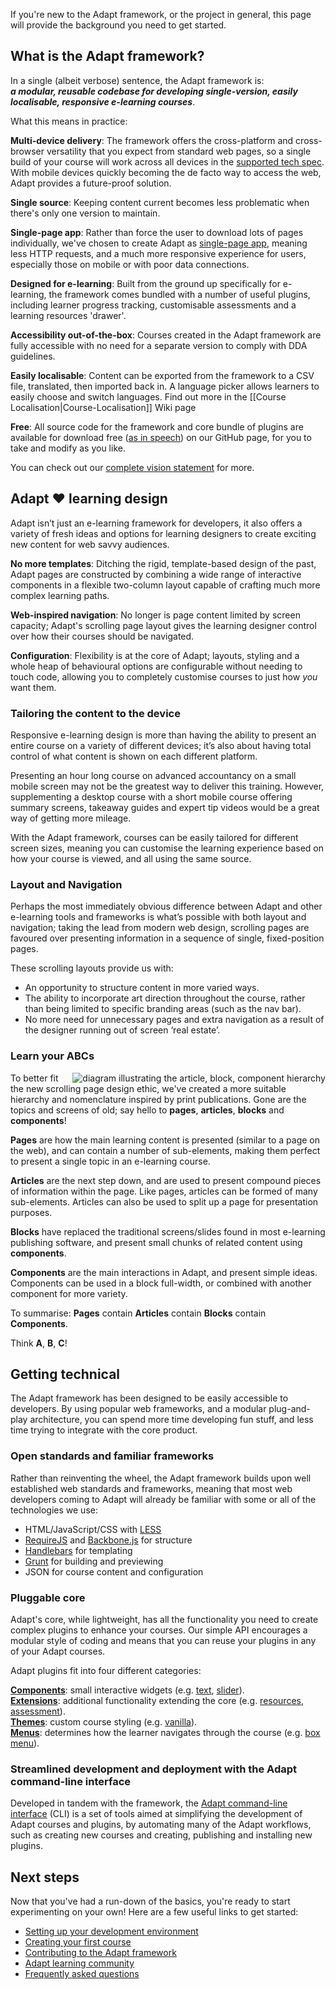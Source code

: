 If you're new to the Adapt framework, or the project in general, this page will provide the background you need to get started.

## What is the Adapt framework?

In a single (albeit verbose) sentence, the Adapt framework is:<br>
***a modular, reusable codebase for developing single-version, easily localisable, responsive e-learning courses***.

What this means in practice:

**Multi-device delivery**: The framework offers the cross-platform and cross-browser versatility that you expect from standard web pages, so a single build of your course will work across all devices in the [supported tech spec](https://github.com/adaptlearning/documentation/blob/master/01_cross_workstream/developer_requirements.md). With mobile devices quickly becoming the de facto way to access the web, Adapt provides a future-proof solution.

**Single source**: Keeping content current becomes less problematic when there's only one version to maintain.

**Single-page app**: Rather than force the user to download lots of pages individually, we've chosen to create Adapt as [single-page app](https://en.wikipedia.org/wiki/Single-page_application), meaning less HTTP requests, and a much more responsive experience for users, especially those on mobile or with poor data connections.

**Designed for e-learning**: Built from the ground up specifically for e-learning, the framework comes bundled with a number of useful plugins, including learner progress tracking, customisable assessments and a learning resources 'drawer'.

**Accessibility out-of-the-box**: Courses created in the Adapt framework are fully accessible with no need for a separate version to comply with DDA guidelines.

**Easily localisable**: Content can be exported from the framework to a CSV file, translated, then imported back in. A language picker allows learners to easily choose and switch languages. Find out more in the [[Course Localisation|Course-Localisation]] Wiki page

**Free**: All source code for the framework and core bundle of plugins are available for download free ([as in speech](https://en.wikipedia.org/wiki/Free_and_open-source_software)) on our GitHub page, for you to take and modify as you like.

You can check out our [complete vision statement](https://github.com/adaptlearning/documentation/blob/master/01_cross_workstream/vision_breakdown.docx) for more.

## Adapt :heart: learning design

Adapt isn’t just an e-learning framework for developers, it also offers a variety of fresh ideas and options for learning designers to create exciting new content for web savvy audiences.

**No more templates**: Ditching the rigid, template-based design of the past, Adapt pages are constructed by combining a wide range of interactive components in a flexible two-column layout capable of crafting much more complex learning paths.

**Web-inspired navigation**: No longer is page content limited by screen capacity; Adapt's scrolling page layout gives the learning designer control over how their courses should be navigated.

**Configuration**: Flexibility is at the core of Adapt; layouts, styling and a whole heap of behavioural options are configurable without needing to touch code, allowing you to completely customise courses to just how *you* want them.

### Tailoring the content to the device

Responsive e-learning design is more than having the ability to present an entire course on a variety of different devices; it’s also about having total control of what content is shown on each different platform.

Presenting an hour long course on advanced accountancy on a small mobile screen may not be the greatest way to deliver this training. However, supplementing a desktop course with a short mobile course offering summary screens, takeaway guides and expert tip videos would be a great way of getting more mileage.

With the Adapt framework, courses can be easily tailored for different screen sizes, meaning you can customise the learning experience based on how your course is viewed, and all using the same source.

### Layout and Navigation

Perhaps the most immediately obvious difference between Adapt and other e-learning tools and frameworks is what’s possible with both layout and navigation; taking the lead from modern web design, scrolling pages are favoured over presenting information in a sequence of single, fixed-position pages.

These scrolling layouts provide us with:

- An opportunity to structure content in more varied ways.
- The ability to incorporate art direction throughout the course, rather than being limited to specific branding areas (such as the nav bar).
- No more need for unnecessary pages and extra navigation as a result of the designer running out of screen ‘real estate’.

### Learn your ABCs

<img src="https://github.com/adaptlearning/documentation/blob/master/04_wiki_assets/adapt_framework/adapt-a-b-c.jpg" alt="diagram illustrating the article, block, component hierarchy" align="right">

To better fit the new scrolling page design ethic, we've created a more suitable hierarchy and nomenclature inspired by print publications. Gone are the topics and screens of old; say hello to **pages**, **articles**, **blocks** and **components**!

**Pages** are how the main learning content is presented (similar to a page on the web), and can contain a number of sub-elements, making them perfect to present a single topic in an e-learning course.

**Articles** are the next step down, and are used to present compound pieces of information within the page. Like pages, articles can be formed of many sub-elements. Articles can also be used to split up a page for presentation purposes.

**Blocks** have replaced the traditional screens/slides found in most e-learning publishing software, and present small chunks of related content using **components**.

**Components** are the main interactions in Adapt, and present simple ideas. Components can be used in a block full-width, or combined with another component for more variety.

To summarise: **Pages** contain **Articles** contain **Blocks** contain **Components**.

Think **A**, **B**, **C**!

## Getting technical

The Adapt framework has been designed to be easily accessible to developers. By using popular web frameworks, and a modular plug-and-play architecture, you can spend more time developing fun stuff, and less time trying to integrate with the core product.

### Open standards and familiar frameworks

Rather than reinventing the wheel, the Adapt framework builds upon well established web standards and frameworks, meaning that most web developers coming to Adapt will already be familiar with some or all of the technologies we use:

- HTML/JavaScript/CSS with [LESS](http://lesscss.org/)
- [RequireJS](http://requirejs.org/) and [Backbone.js](http://backbonejs.org/) for structure
- [Handlebars](http://handlebarsjs.com/) for templating
- [Grunt](http://gruntjs.com/) for building and previewing
- JSON for course content and configuration

### Pluggable core

Adapt's core, while lightweight, has all the functionality you need to create complex plugins to enhance your courses. Our simple API encourages a modular style of coding and means that you can reuse your plugins in any of your Adapt courses.

Adapt plugins fit into four different categories:

**[Components](https://github.com/adaptlearning/adapt_framework/wiki/Core-Plug-ins-in-the-Adapt-Learning-Framework#components)**: small interactive widgets (e.g. [text](https://github.com/adaptlearning/adapt-contrib-text), [slider](https://github.com/adaptlearning/adapt-contrib-slider)).<br>
**[Extensions](https://github.com/adaptlearning/adapt_framework/wiki/Core-Plug-ins-in-the-Adapt-Learning-Framework#extensions)**: additional functionality extending the core (e.g. [resources](https://github.com/adaptlearning/adapt-contrib-resources), [assessment](https://github.com/adaptlearning/adapt-contrib-assessment)).<br>
**[Themes](https://github.com/adaptlearning/adapt_framework/wiki/Core-Plug-ins-in-the-Adapt-Learning-Framework#themes)**: custom course styling (e.g. [vanilla](https://github.com/adaptlearning/adapt-contrib-vanilla)).<br>
**[Menus](https://github.com/adaptlearning/adapt_framework/wiki/Core-Plug-ins-in-the-Adapt-Learning-Framework#menus)**: determines how the learner navigates through the course (e.g. [box menu](https://github.com/adaptlearning/adapt-contrib-boxmenu/)).

### Streamlined development and deployment with the Adapt command-line interface

Developed in tandem with the framework, the [Adapt command-line interface](https://github.com/adaptlearning/adapt_framework/wiki/Adapt-Command-Line-Interface) (CLI) is a set of tools aimed at simplifying the development of Adapt courses and plugins, by automating many of the Adapt workflows, such as creating new courses and creating, publishing and installing new plugins.

## Next steps

Now that you've had a run-down of the basics, you're ready to start experimenting on your own! Here are a few useful links to get started:

- [Setting up your development environment](https://github.com/adaptlearning/adapt_framework/wiki/Setting-up-your-development-environment)
- [Creating your first course](https://github.com/adaptlearning/adapt_framework/wiki/Creating-your-first-course)
- [Contributing to the Adapt framework](https://github.com/adaptlearning/adapt_framework/wiki/Contributing-to-the-Adapt-Framework)
- [Adapt learning community](https://community.adaptlearning.org/)
- [Frequently asked questions](https://github.com/adaptlearning/adapt_authoring/wiki/FAQ)